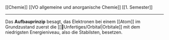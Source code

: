 [[Chemie]] [[VO allgemeine und anorganische Chemie]] [[1. Semester]]

---

Das **Aufbauprinzip** besagt, das Elektronen bei einem [[Atom]] im Grundzustand zuerst die [[📂Unfertiges/Orbital|Orbitale]] mit dem niedrigsten Energieniveau, also die Stabilsten, besetzen.